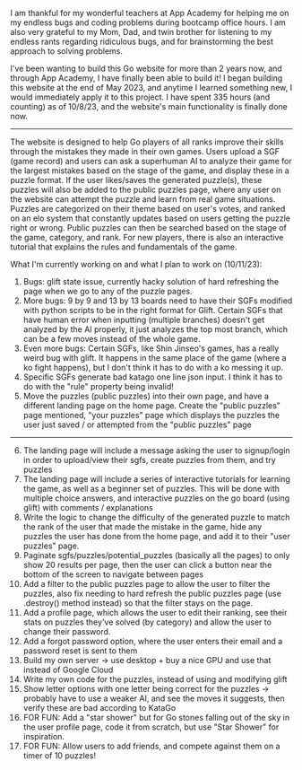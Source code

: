 I am thankful for my wonderful teachers at App Academy for helping me on my endless bugs and coding problems during bootcamp office hours.
I am also very grateful to my Mom, Dad, and twin brother for listening to my endless rants regarding ridiculous bugs, and for brainstorming the best approach to solving problems.

I've been wanting to build this Go website for more than 2 years now, and through App Academy, I have finally been able to build it! I began building this website at the end of May 2023, and anytime I learned something new, I would immediately apply it to this project.  I have spent 335 hours (and counting) as of 10/8/23, and the website's main functionality is finally done now.

***************************************************************************************************************************************

The website is designed to help Go players of all ranks improve their skills through the mistakes they made in their own games.  Users upload a SGF (game record) and users can ask a superhuman AI to analyze their game for the largest mistakes based on the stage of the game, and display these in a puzzle format.  If the user likes/saves the generated puzzle(s), these puzzles will also be added to the public puzzles page, where any user on the website can attempt the puzzle and learn from real game situations.  Puzzles are categorized on their theme based on user's votes, and ranked on an elo system that constantly updates based on users getting the puzzle right or wrong. Public puzzles can then be searched based on the stage of the game, category, and rank. For new players, there is also an interactive tutorial that explains the rules and fundamentals of the game.

What I'm currently working on and what I plan to work on (10/11/23):

1. Bugs: glift state issue, currently hacky solution of hard refreshing the page when we go to any of the puzzle pages.
2. More bugs: 9 by 9 and 13 by 13 boards need to have their SGFs modified with python scripts to be in the right format for Glift. Certain SGFs that have human error when inputting (multiple branches)
doesn't get analyzed by the AI properly, it just analyzes the top most branch, which can be a few moves instead of the whole game.
3. Even more bugs: Certain SGFs, like Shin Jinseo's games, has a really weird bug with glift.  It happens in the same place of the game (where a ko fight happens), but I don't think it has to do with a ko messing it up.
4. Specific SGFs generate bad katago one line json input.  I think it has to do with the "rule" property being invalid!
5. Move the puzzles (public puzzles) into their own page, and have a different landing page on the home page.  Create the "public puzzles" page mentioned, "your puzzles" page which displays the puzzles the user just saved / or attempted from the "public puzzles" page
------------------------------------------------------------------------------------------------------------------------------------------------------------------------------------------------------------------------------
6. The landing page will include a message asking the user to signup/login in order to upload/view their sgfs, create puzzles from them, and try puzzles
7. The landing page will include a series of interactive tutorials for learning the game, as well as a beginner set of puzzles. This will be done with multiple choice answers, and interactive puzzles on the go board (using glift) with comments / explanations
8. Write the logic to change the difficulty of the generated puzzle to match the rank of the user that made the mistake in the game, hide any puzzles the user has done from the home page, and add it to their "user puzzles" page.
9. Paginate sgfs/puzzles/potential_puzzles (basically all the pages) to only show 20 results per page, then the user can click a button near the bottom of the screen to navigate between pages
10. Add a filter to the public puzzles page to allow the user to filter the puzzles, also fix needing to hard refresh the public puzzles page (use .destroy() method instead) so that the filter stays on the page.
11. Add a profile page, which allows the user to edit their ranking, see their stats on puzzles they've solved (by category) and allow the user to change their password.
12. Add a forgot password option, where the user enters their email and a password reset is sent to them
13. Build my own server -> use desktop + buy a nice GPU and use that instead of Google Cloud
14. Write my own code for the puzzles, instead of using and modifying glift
15. Show letter options with one letter being correct for the puzzles -> probably have to use a weaker AI, and see the moves it suggests, then verify these are bad according to KataGo
16. FOR FUN: Add a "star shower" but for Go stones falling out of the sky in the user profile page, code it from scratch, but use "Star Shower" for inspiration.
17. FOR FUN: Allow users to add friends, and compete against them on a timer of 10 puzzles!
